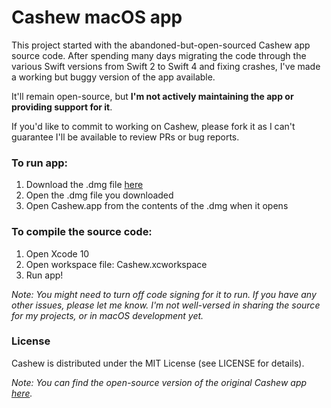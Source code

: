 # Cashew macOS app

This project started with the abandoned-but-open-sourced Cashew app source code. After spending many days migrating the code through the various Swift versions from Swift 2 to Swift 4 and fixing crashes, I've made a working but buggy version of the app available.

It'll remain open-source, but **I'm not actively maintaining the app or providing support for it**.

If you'd like to commit to working on Cashew, please fork it as I can't guarantee I'll be available to review PRs or bug reports.

### To run app:

1. Download the .dmg file [here](https://github.com/bellebethcooper/cashew/releases/tag/1.10.4)
2. Open the .dmg file you downloaded
3. Open Cashew.app from the contents of the .dmg when it opens

### To compile the source code:

1. Open Xcode 10
2. Open workspace file: Cashew.xcworkspace
3. Run app!

*Note: You might need to turn off code signing for it to run. If you have any other issues, please let me know. I'm not well-versed in sharing the source for my projects, or in macOS development yet.*

### License

Cashew is distributed under the MIT License (see LICENSE for details).

*Note: You can find the open-source version of the original Cashew app [here](https://github.com/simplerocket-llc/OpenCashew).*
